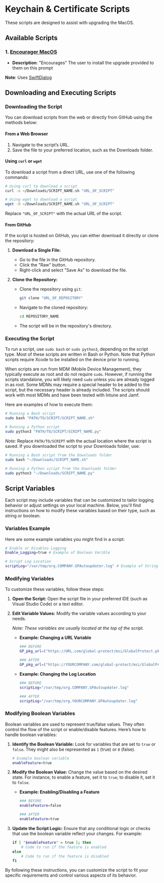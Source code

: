 # Keychain & Certificate Scripts

These scripts are designed to assist with upgrading the MacOS.

## Available Scripts

### 1. [Encourager MacOS](LINK)

- **Description**: "Encourages" The user to install the upgrade provided to them on this prompt

**Note**: Uses [SwiftDialog](https://github.com/swiftDialog/swiftDialog)

## Downloading and Executing Scripts

### Downloading the Script

You can download scripts from the web or directly from GitHub using the methods below:

#### From a Web Browser

1. Navigate to the script’s URL.
2. Save the file to your preferred location, such as the Downloads folder.

#### Using `curl` or `wget`

To download a script from a direct URL, use one of the following commands:

```bash
# Using curl to download a script
curl -o ~/Downloads/SCRIPT_NAME.sh "URL_OF_SCRIPT"

# Using wget to download a script
wget -O ~/Downloads/SCRIPT_NAME.sh "URL_OF_SCRIPT"
```

Replace `"URL_OF_SCRIPT"` with the actual URL of the script.

#### From GitHub

If the script is hosted on GitHub, you can either download it directly or clone the repository:

1. **Download a Single File:**

   - Go to the file in the GitHub repository.
   - Click the "Raw" button.
   - Right-click and select "Save As" to download the file.

2. **Clone the Repository:**

   - Clone the repository using `git`:

     ```bash
     git clone "URL_OF_REPOSITORY"
     ```

   - Navigate to the cloned repository:

     ```bash
     cd REPOSITORY_NAME
     ```

   - The script will be in the repository's directory.

### Executing the Script

To run a script, use `sudo bash` or `sudo python3`, depending on the script type. Most of these scripts are written in Bash or Python. Note that Python scripts require Xcode to be installed on the device prior to running.

When scripts are run from MDM (Mobile Device Management), they typically execute as root and do not require `sudo`. However, if running the scripts standalone, you will likely need `sudo` unless you are already logged in as root. Some MDMs may require a special header to be added to the script, but the necessary header is already included. The scripts should work with most MDMs and have been tested with Intune and Jamf.

Here are examples of how to execute them:

```bash
# Running a Bash script
sudo bash "PATH/TO/SCRIPT/SCRIPT_NAME.sh"

# Running a Python script
sudo python3 "PATH/TO/SCRIPT/SCRIPT_NAME.py"
```

*Note:* Replace `PATH/TO/SCRIPT` with the actual location where the script is saved. If you downloaded the script to your Downloads folder, use:

```bash
# Running a Bash script from the Downloads folder
sudo bash "~/Downloads/SCRIPT_NAME.sh"

# Running a Python script from the Downloads folder
sudo python3 "~/Downloads/SCRIPT_NAME.py"
```

## Script Variables

Each script may include variables that can be customized to tailor logging behavior or adjust settings on your local machine. Below, you'll find instructions on how to modify these variables based on their type, such as string or boolean.

### Variables Example

Here are some example variables you might find in a script:

```bash
# Enable or Disables Logging
Enable_Logging=true # Example of Boolean Varible

# Script Log Location
scriptLog="/var/tmp/org.COMPANY.GPAutoupdater.log" # Example of String Varible
```

### Modifying Variables

To customize these variables, follow these steps:

1. **Open the Script:**
   Open the script file in your preferred IDE (such as Visual Studio Code) or a text editor.

2. **Edit Variable Values:**
   Modify the variable values according to your needs.

   *Note: These variables are usually located at the top of the script.*

   - **Example: Changing a URL Variable**

     ```bash
     ### BEFORE
     GP_pkg_url=("https://URL.com/global-protect/msi/GlobalProtect.pkg")

     ### AFTER
     GP_pkg_url=("https://YOURCOMPANY.com/global-protect/msi/GlobalProtect.pkg")
     ```

   - **Example: Changing the Log Location**

     ```bash
     ### BEFORE
     scriptLog="/var/tmp/org.COMPANY.GPAutoupdater.log"

     ### AFTER
     scriptLog="/var/tmp/org.YOURCOMPANY.GPAutoupdater.log"
     ```

### Modifying Boolean Variables

Boolean variables are used to represent true/false values. They often control the flow of the script or enable/disable features. Here’s how to handle boolean variables:

1. **Identify the Boolean Variable:**
   Look for variables that are set to `true` or `false`. They might also be represented as `1` (true) or `0` (false).

   ```bash
   # Example boolean variable
   enableFeature=true
   ```

2. **Modify the Boolean Value:**
   Change the value based on the desired state. For instance, to enable a feature, set it to `true`; to disable it, set it to `false`.

   - **Example: Enabling/Disabling a Feature**

     ```bash
     ### BEFORE
     enableFeature=false

     ### AFTER
     enableFeature=true
     ```

3. **Update the Script Logic:**
   Ensure that any conditional logic or checks that use the boolean variable reflect your changes. For example:

   ```bash
   if [ "$enableFeature" = true ]; then
       # Code to run if the feature is enabled
   else
       # Code to run if the feature is disabled
   fi
   ```

By following these instructions, you can customize the script to fit your specific requirements and control various aspects of its behavior.
